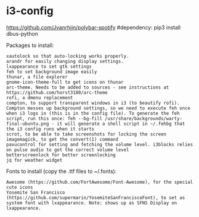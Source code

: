 # i3-config
https://github.com/Jvanrhijn/polybar-spotify #dependency: pip3 install dbus-python




Packages to install:

    xautolock so that auto-locking works properly.
    arandr for easily changing display settings.
    lxappearance to set gtk settings
    feh to set background image easily
    thunar, a file explorer
    gnome-icon-theme-full to get icons on thunar
    arc-theme. Needs to be added to sources - see instructions at https://github.com/horst3180/arc-theme
    rofi, a dmenu replacement
    compton, to support transparent windows in i3 (to beautify rofi). Compton messes up background settings, so we need to execute feh once when i3 logs in (this is in the config file). To generate the feh script, run this once: feh --bg-fill /usr/share/backgrounds/warty-final-ubuntu.png - it will generate a shell script in ~/.fehbg that the i3 config runs when it starts
    scrot, to be able to take screenshots for locking the screen
    imagemagick, to get the convert(1) command
    pavucontrol for setting and fetching the volume level. i3blocks relies on pulse audio to get the correct volume level
    betterscreenlock for better screenlocking 
    jq for weather widget

Fonts to install (copy the .ttf files to ~/.fonts):

    Awesome (https://github.com/FortAwesome/Font-Awesome), for the special cute icons
    Yosemite San Francisco (https://github.com/supermarin/YosemiteSanFranciscoFont), to set as system font with lxappearance. Note: shows up as SFNS Display on lxappearance.


